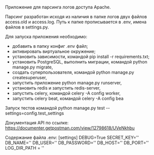 Приложение для парсинга логов доступа Apache.

Парсинг разработан исходя из наличия в папке логов двух файлов access.old и access.log.
Путь к папке прописывается в .env, имена файлов в settings.py.

Для запуска приложения необходимо:
- добавить в папку конфиг .env файл;
- активировать виртуальное окружение;
- установить зависимости, командой pip install -r requirements.txt;
- установить PostgreSQL, выполнить миграции, командой python manage.py migrate,
- создать суперпользователя, командой python manage.py createsuperuser,
- запустить приложение python manage.py runserver,
- установить redis и запустить redis-server,
- запустить celery, командой celery -A config worker,
- запустить celery beat, командой celery -A config bea

Запуск тестов командой python manage.py test --settings=config.test_settings

Документация API по ссылке: https://documenter.getpostman.com/view/12798618/UVeNkhbu

Содержание файла .env:
[settings]
DEBUG=True
SECRET_KEY=''
DB_NAME=''
DB_USER=''
DB_PASSWORD=''
DB_HOST=''
DB_PORT=''
LOG_DIR_PATH = ''

 

